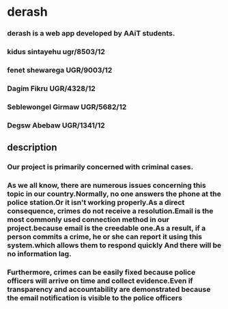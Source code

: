 # derash

### derash is a web app developed by AAiT students. 
  ### kidus sintayehu ugr/8503/12 
  ### fenet shewarega  UGR/9003/12
  ### Dagim Fikru  UGR/4328/12 
  ### Seblewongel Girmaw UGR/5682/12 
  ### Degsw Abebaw  UGR/1341/12 
  
## description

### Our project is primarily concerned with criminal cases.
### As we all know, there are numerous issues concerning this topic in our country.Normally, no one answers the phone at the police station.Or it  isn't working properly.As a direct consequence, crimes do not receive a resolution.Email is the most commonly used connection method in our project.because email is the creedable one.As a result, if a person commits a crime, he or she can report it using this system.which allows them to respond quickly And there will be no information lag.
### Furthermore, crimes can be easily fixed because police officers will arrive on time and collect evidence.Even if transparency and accountability are demonstrated because the email notification is visible to the police officers
